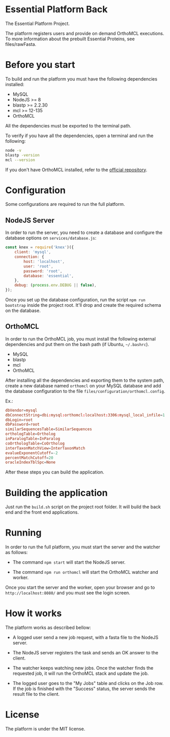 # Essential Platform Back

The Essential Platform Project.

The platform registers users and provide on demand OrthoMCL executions. To more information about the prebuilt Essential Proteins, see files/rawFasta.

# Before you start

To build and run the platform you must have the following dependencies installed:

+ MySQL
+ NodeJS >= 8
+ blastp >= 2.2.30
+ mcl >= 12-135
+ OrthoMCL

All the dependencies must be exported to the terminal path.

To verify if you have all the dependencies, open a terminal and run the following:

```bash
node -v
blastp -version
mcl --version
```

If you don't have OrthoMCL installed, refer to the [official repository](https://github.com/stajichlab/OrthoMCL).

# Configuration

Some configurations are required to run the full platform.

## NodeJS Server

In order to run the server, you need to create a database and configure the database options on ```services/database.js```:

```javascript
const knex = require('knex')({
    client: 'mysql',
    connection: {
        host: 'localhost',
        user: 'root',
        password: 'root',
        database: 'essential',
    },
    debug: (process.env.DEBUG || false),
});
```

Once you set up the database configuration, run the script ```npm run bootstrap``` inside the project root. It'll drop and create the required schema on the database.

## OrthoMCL

In order to run the OrthoMCL job, you must install the following external dependencies and put them on the bash path (if Ubuntu, ```~/.bashrc```).

+ MySQL
+ blastp
+ mcl
+ OrthoMCL

After installing all the dependencies and exporting them to the system path, create a new database named ```orthomcl``` on your MySQL database and add the database configuration to the file ```files/configuration/orthomcl.config```.

Ex.:

```conf
dbVendor=mysql
dbConnectString=dbi:mysql:orthomcl:localhost:3306:mysql_local_infile=1
dbLogin=root
dbPassword=root
similarSequencesTable=SimilarSequences
orthologTable=Ortholog
inParalogTable=InParalog
coOrthologTable=CoOrtholog
interTaxonMatchView=InterTaxonMatch
evalueExponentCutoff=-2
percentMatchCutoff=20
oracleIndexTblSpc=None
```

After these steps you can build the application.

# Building the application

Just run the ```build.sh``` script on the project root folder. It will build the back end and the front end applications.

# Running

In order to run the full platform, you must start the server and the watcher as follows:

+ The command ```npm start``` will start the NodeJS server.

+ The command ```npm run orthomcl``` will start the OrthoMCL watcher and worker.

Once you start the server and the worker, open your browser and go to ```http://localhost:8080/``` and you must see the login screen.

# How it works

The platform works as described bellow:

+ A logged user send a new job request, with a fasta file to the NodeJS server.

+ The NodeJS server registers the task and sends an OK answer to the client.

+ The watcher keeps watching new jobs. Once the watcher finds the requested job, it will run the OrthoMCL stack and update the job.

+ The logged user goes to the "My Jobs" table and clicks on the Job row. If the job is finished with the "Success" status, the server sends the result file to the client.

# License

The platform is under the MIT license.
